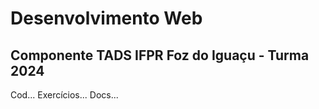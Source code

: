 # Desenvolvimento Web
## Componente TADS IFPR Foz do Iguaçu - Turma 2024
Cod... Exercícios... Docs...
